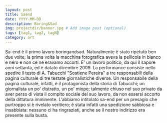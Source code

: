 ```yaml
---
layout: post
title: Saend
date: YYYY-MM-DD
description: Boring&Sad
img: projectdir/banner.jpg # Add image post (optional)
tags: [tag1, tag2, tagN]
category: art
---
```


Sa-end è il primo lavoro boringandsad. Naturalmente è stato ripetuto ben due volte; la prima volta la macchina fotografica aveva la pellicola in bianco e nero e non ce ne eravamo accorti. E' un lavoro politico, da qui il sapore anni settanta, ed è datato dicembre 2009. La performance consiste nello spedire il testo di A. Tabucchi "Sostiene Pereira" a tre responsabili della pagina culturale di tre testate giornalistiche diverse.  Un responsabile della pagina culturale, infatti, è il protagonista della storia di Tabucchi; un giornalista un po' distratto, un po' miope;  talmente chiuso nel suo privato da aver perso di vista il compito sociale del suo lavoro, da non essersi accorto della dittatura imminente.
L'abbiamo intitolato sa-end per un presagio che purtroppo si è rivelato veritiero; è stata infatti una spedizione sabbiosa e insabbiata: nessuno ci ha ringraziati, anche se il nostro indirizzo era presente sulla busta. 



